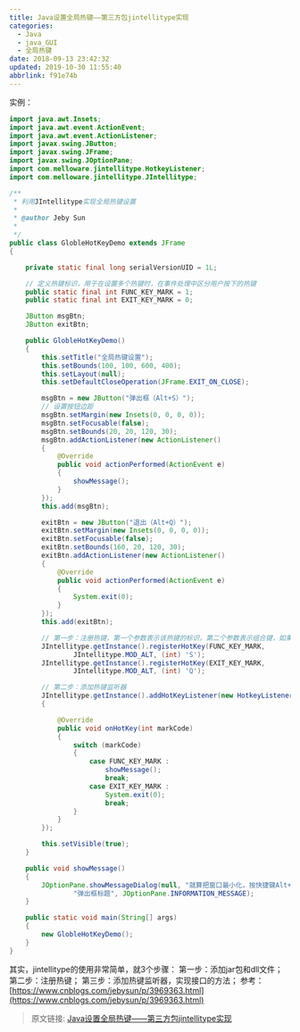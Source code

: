 ```yaml
---
title: Java设置全局热键——第三方包jintellitype实现
categories: 
  - Java
  - java_GUI
  - 全局热键
date: 2018-09-13 23:42:32
updated: 2019-10-30 11:55:40
abbrlink: f91e74b
---
```


<!--more-->
<script src="https://cdn.bootcss.com/jquery/3.4.0/jquery.slim.min.js"></script>
<script>$(document).ready(function () {$(".post-body > ul:nth-child(1)").hide();});</script>

<!--end-->
实例：
```java
import java.awt.Insets;
import java.awt.event.ActionEvent;
import java.awt.event.ActionListener;
import javax.swing.JButton;
import javax.swing.JFrame;
import javax.swing.JOptionPane;
import com.melloware.jintellitype.HotkeyListener;
import com.melloware.jintellitype.JIntellitype;

/**
 * 利用JIntellitype实现全局热键设置
 * 
 * @author Jeby Sun
 *
 */
public class GlobleHotKeyDemo extends JFrame
{

	private static final long serialVersionUID = 1L;

	// 定义热键标识，用于在设置多个热键时，在事件处理中区分用户按下的热键
	public static final int FUNC_KEY_MARK = 1;
	public static final int EXIT_KEY_MARK = 0;

	JButton msgBtn;
	JButton exitBtn;

	public GlobleHotKeyDemo()
	{
		this.setTitle("全局热键设置");
		this.setBounds(100, 100, 600, 400);
		this.setLayout(null);
		this.setDefaultCloseOperation(JFrame.EXIT_ON_CLOSE);

		msgBtn = new JButton("弹出框（Alt+S）");
		// 设置按钮边距
		msgBtn.setMargin(new Insets(0, 0, 0, 0));
		msgBtn.setFocusable(false);
		msgBtn.setBounds(20, 20, 120, 30);
		msgBtn.addActionListener(new ActionListener()
		{
			@Override
			public void actionPerformed(ActionEvent e)
			{
				showMessage();
			}
		});
		this.add(msgBtn);

		exitBtn = new JButton("退出（Alt+Q）");
		exitBtn.setMargin(new Insets(0, 0, 0, 0));
		exitBtn.setFocusable(false);
		exitBtn.setBounds(160, 20, 120, 30);
		exitBtn.addActionListener(new ActionListener()
		{
			@Override
			public void actionPerformed(ActionEvent e)
			{
				System.exit(0);
			}
		});
		this.add(exitBtn);

		// 第一步：注册热键，第一个参数表示该热键的标识，第二个参数表示组合键，如果没有则为0，第三个参数为定义的主要热键
		JIntellitype.getInstance().registerHotKey(FUNC_KEY_MARK,
				JIntellitype.MOD_ALT, (int) 'S');
		JIntellitype.getInstance().registerHotKey(EXIT_KEY_MARK,
				JIntellitype.MOD_ALT, (int) 'Q');

		// 第二步：添加热键监听器
		JIntellitype.getInstance().addHotKeyListener(new HotkeyListener()
		{

			@Override
			public void onHotKey(int markCode)
			{
				switch (markCode)
				{
					case FUNC_KEY_MARK :
						showMessage();
						break;
					case EXIT_KEY_MARK :
						System.exit(0);
						break;
				}
			}
		});

		this.setVisible(true);
	}

	public void showMessage()
	{
		JOptionPane.showMessageDialog(null, "就算把窗口最小化，按快捷键Alt+S也可以弹出提示框哦！",
				"弹出框标题", JOptionPane.INFORMATION_MESSAGE);
	}

	public static void main(String[] args)
	{
		new GlobleHotKeyDemo();
	}
}
```
其实，jintellitype的使用非常简单，就3个步骤：
第一步：添加jar包和dll文件；
第二步：注册热键；
第三步：添加热键监听器，实现接口的方法；
参考：[https://www.cnblogs.com/jebysun/p/3969363.html](https://www.cnblogs.com/jebysun/p/3969363.html)

>原文链接: [Java设置全局热键——第三方包jintellitype实现](https://lanlan2017.github.io/blog/f91e74b/)